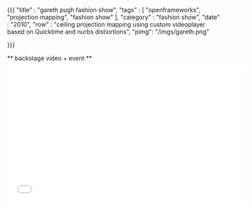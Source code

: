 {{{
    "title"    : "gareth pugh fashion show",
    "tags"     : [ "openframeworks", "projection mapping", "fashion show" ],
    "category" : "fashion show",
    "date"     : "2010",
    "row"  : "ceiling projection mapping using custom videoplayer based on Quicktime and nurbs distiortions",
    "pimg": "/imgs/gareth.png"

}}}

** backstage video + event **
<iframe width="560" height="315" src="//www.youtube.com/embed/PKV_3YaACw8" frameborder="0" allowfullscreen></iframe>